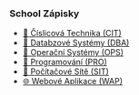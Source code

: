 ### School Zápisky
- <a href="https://github.com/neostetic/School-Zapisky/tree/main/CIT">💯 Číslicová Technika (CIT)</a>
- <a href="https://github.com/neostetic/School-Zapisky/tree/main/DBA">📂 Databzové Systémy (DBA)</a>
- <a href="https://github.com/neostetic/School-Zapisky/tree/main/OPS">📴 Operační Systémy (OPS)</a>
- <a href="https://github.com/neostetic/School-Zapisky/tree/main/PRO">💾 Programování (PRO)</a>
- <a href="https://github.com/neostetic/School-Zapisky/tree/main/SIT">🔌 Počítačové Sítě (SIT)</a>
- <a href="https://github.com/neostetic/School-Zapisky/tree/main/WAP">🌐 Webové Aplikace (WAP)</a>
